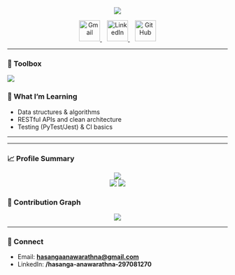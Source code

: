 <div align="center">
  <img src="https://readme-typing-svg.herokuapp.com?size=24&center=true&vCenter=true&width=700&lines=Hello!+I'm+Hasanga+%F0%9F%91%8B;IT+Undergraduate+%7C+Full-stack+Learner;I+love+building+useful+student+projects" />
</div>



<p align="center">
  <a href="mailto:hasangaanawarathna@gmail.com" title="Email me">
    <img src="https://skillicons.dev/icons?i=gmail" height="48" alt="Gmail"/>
  </a>
  &nbsp;&nbsp;
  <a href="https://www.linkedin.com/in/hasanga-anawarathna-297081270" title="LinkedIn">
    <img src="https://skillicons.dev/icons?i=linkedin" height="48" alt="LinkedIn"/>
  </a>
  &nbsp;&nbsp;
  <a href="https://github.com/HAnawarathna" title="GitHub">
    <img src="https://skillicons.dev/icons?i=github" height="48" alt="GitHub"/>
  </a>
</p>










---

### 🔧 Toolbox
<p>
  <img src="https://skillicons.dev/icons?i=python,django,js,react,html,css,bootstrap,php,mysql,git,linux,vscode&perline=6" />
</p>

### 🧩 What I’m Learning
- Data structures & algorithms  
- RESTful APIs and clean architecture  
- Testing (PyTest/Jest) & CI basics

---



---

### 📈 Profile Summary
<p align="center">
  <img src="https://github-profile-summary-cards.vercel.app/api/cards/profile-details?username=HAnawarathna&theme=tokyonight" />
  <br/>
  <img src="https://github-profile-summary-cards.vercel.app/api/cards/repos-per-language?username=HAnawarathna&theme=tokyonight" />
  <img src="https://github-profile-summary-cards.vercel.app/api/cards/stats?username=HAnawarathna&theme=tokyonight" />
</p>

### 🔄 Contribution Graph
<p align="center">
  <img src="https://github-readme-activity-graph.vercel.app/graph?username=HAnawarathna&theme=rogue&hide_border=true" />
</p>

---

### 🤝 Connect
- Email: **hasangaanawarathna@gmail.com**  
- LinkedIn: **/hasanga-anawarathna-297081270**
